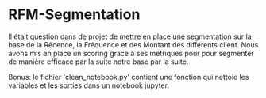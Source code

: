 # RFM-Segmentation

Il était question dans de projet de mettre en place une segmentation sur la base de la Récence, la Fréquence et des Montant des différents client.
Nous avons mis en place un scoring grace à ses métriques pour pour segmenter de manière efficace par la suite notre base par la suite.

Bonus: le fichier 'clean_notebook.py' contient une fonction qui nettoie les variables et les sorties dans un notebook jupyter.
